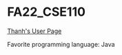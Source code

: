 # FA22_CSE110
[Thanh's User Page](https://tngphvn.github.io/FA22_CSE110/)

Favorite programming language: Java
